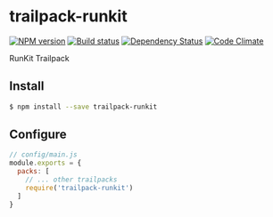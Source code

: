 # trailpack-runkit

[![NPM version][npm-image]][npm-url]
[![Build status][ci-image]][ci-url]
[![Dependency Status][daviddm-image]][daviddm-url]
[![Code Climate][codeclimate-image]][codeclimate-url]

RunKit Trailpack

## Install

```sh
$ npm install --save trailpack-runkit
```

## Configure

```js
// config/main.js
module.exports = {
  packs: [
    // ... other trailpacks
    require('trailpack-runkit')
  ]
}
```

[npm-image]: https://img.shields.io/npm/v/trailpack-runkit.svg?style=flat-square
[npm-url]: https://npmjs.org/package/trailpack-runkit
[ci-image]: https://img.shields.io/travis//trailpack-runkit/master.svg?style=flat-square
[ci-url]: https://travis-ci.org//trailpack-runkit
[daviddm-image]: http://img.shields.io/david//trailpack-runkit.svg?style=flat-square
[daviddm-url]: https://david-dm.org//trailpack-runkit
[codeclimate-image]: https://img.shields.io/codeclimate/github//trailpack-runkit.svg?style=flat-square
[codeclimate-url]: https://codeclimate.com/github//trailpack-runkit


